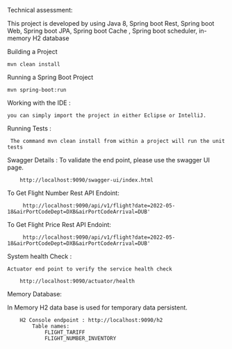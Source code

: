 Technical assessment:

This project is developed by using Java 8, Spring boot Rest, Spring boot Web, Spring boot JPA, Spring boot Cache , Spring boot scheduler, in- memory H2 database 
 
Building a Project 
		
	mvn clean install

Running a Spring Boot Project
	
	mvn spring-boot:run

Working with the IDE :  

	you can simply import the project in either Eclipse or IntelliJ.
 
Running Tests :

	 The command mvn clean install from within a project will run the unit tests 


Swagger Details :
          To validate the end point, please use the swagger UI page.
          
		http://localhost:9090/swagger-ui/index.html

To Get Flight Number Rest API Endoint:
	
	     http://localhost:9090/api/v1/flight?date=2022-05-18&airPortCodeDept=DXB&airPortCodeArrival=DUB'
	
To Get Flight Price Rest API Endoint:

	     http://localhost:9090/api/v1/flight?date=2022-05-18&airPortCodeDept=DXB&airPortCodeArrival=DUB'
	

System health Check :

 	Actuator end point to verify the service health check 

		http://localhost:9090/actuator/health


 Memory Database:
  
In Memory H2 data base is used for temporary data persistent. 

		H2 Console endpoint : http://localhost:9090/h2
			Table names:
				FLIGHT_TARIFF
				FLIGHT_NUMBER_INVENTORY	

